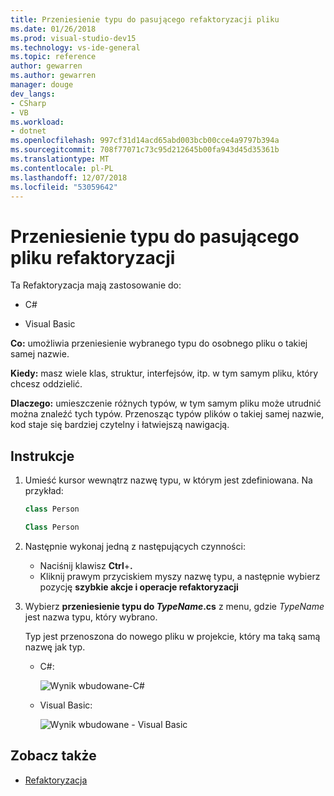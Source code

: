 ```yaml
---
title: Przeniesienie typu do pasującego refaktoryzacji pliku
ms.date: 01/26/2018
ms.prod: visual-studio-dev15
ms.technology: vs-ide-general
ms.topic: reference
author: gewarren
ms.author: gewarren
manager: douge
dev_langs:
- CSharp
- VB
ms.workload:
- dotnet
ms.openlocfilehash: 997cf31d14acd65abd003bcb00cce4a9797b394a
ms.sourcegitcommit: 708f77071c73c95d212645b00fa943d45d35361b
ms.translationtype: MT
ms.contentlocale: pl-PL
ms.lasthandoff: 12/07/2018
ms.locfileid: "53059642"
---
```

# <a name="move-a-type-to-a-matching-file-refactoring"></a>Przeniesienie typu do pasującego pliku refaktoryzacji

Ta Refaktoryzacja mają zastosowanie do:

- C#

- Visual Basic

**Co:** umożliwia przeniesienie wybranego typu do osobnego pliku o takiej samej nazwie.

**Kiedy:** masz wiele klas, struktur, interfejsów, itp. w tym samym pliku, który chcesz oddzielić.

**Dlaczego:** umieszczenie różnych typów, w tym samym pliku może utrudnić można znaleźć tych typów. Przenosząc typów plików o takiej samej nazwie, kod staje się bardziej czytelny i łatwiejszą nawigacją.

## <a name="how-to"></a>Instrukcje

1. Umieść kursor wewnątrz nazwę typu, w którym jest zdefiniowana. Na przykład:

   ```csharp
   class Person
   ```

   ```vb
   Class Person
   ```

2. Następnie wykonaj jedną z następujących czynności:

   - Naciśnij klawisz **Ctrl**+**.**
   - Kliknij prawym przyciskiem myszy nazwę typu, a następnie wybierz pozycję **szybkie akcje i operacje refaktoryzacji**

1. Wybierz **przeniesienie typu do *TypeName*.cs** z menu, gdzie *TypeName* jest nazwa typu, który wybrano.

   Typ jest przenoszona do nowego pliku w projekcie, który ma taką samą nazwę jak typ.

   - C#:

      ![Wynik wbudowane-C#](media/movetype-result-cs.png)

   - Visual Basic:

      ![Wynik wbudowane - Visual Basic](media/movetype-result-vb.png)

## <a name="see-also"></a>Zobacz także

- [Refaktoryzacja](../refactoring-in-visual-studio.md)
